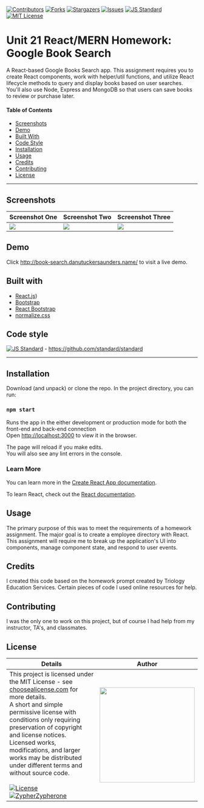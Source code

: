 [contributors-shield]: https://img.shields.io/github/contributors/Zypherone/21-google-book-search.svg?style=flat-square
[contributors-url]: https://github.com/Zypherone/21-google-book-search/graphs/contributors
[forks-shield]: https://img.shields.io/github/forks/Zypherone/21-google-book-search.svg?style=flat-square
[forks-url]: https://github.com/Zypherone/21-google-book-search/network/members
[stars-shield]: https://img.shields.io/github/stars/Zypherone/21-google-book-search.svg?style=flat-square
[stars-url]: https://github.com/Zypherone/21-google-book-search/stargazers
[issues-shield]: https://img.shields.io/github/issues/Zypherone/21-google-book-search.svg?style=flat-square
[issues-url]: https://github.com/Zypherone/21-google-book-search/issues
[build-style-shield]: https://img.shields.io/badge/code%20style-standard-brightgreen.svg?style=flat
[build-style-url]: https://github.com/feross/standard
[license-shield]: https://img.shields.io/github/license/Zypherone/21-google-book-search.svg?style=flat-square
[license-url]: http://choosealicense.com/licenses/mit/

[![Contributors][contributors-shield]][contributors-url] [![Forks][forks-shield]][forks-url] [![Stargazers][stars-shield]][stars-url] [![Issues][issues-shield]][issues-url] [![JS Standard][build-style-shield]][build-style-url] [![MIT License][license-shield]][license-url]

# Unit 21 React/MERN Homework: Google Book Search
A React-based Google Books Search app. This assignment requires you to create React components, work with helper/util functions, and utilize React lifecycle methods to query and display books based on user searches. You'll also use Node, Express and MongoDB so that users can save books to review or purchase later.

#### Table of Contents
- [Screenshots](#Screenshots)
- [Demo](#Demo)
- [Built With](#Built_With)
- [Code Style](#Code_Style)
- [Installation](#Installation)
- [Usage](#Usage)
- [Credits](#Credits)
- [Contributing](#Contributing)
- [License](#License)

---

## Screenshots
|Screenshot One|Screenshot Two|Screenshot Three|
|----|----|----|
|<img src="screenshots/screenshot1.jpg">|<img src="screenshots/screenshot2.jpg">|<img src="screenshots/screenshot3.jpg">|

## Demo

Click http://book-search.danutuckersaunders.name/ to visit a live demo.

## Built with
- [React.js](https://reactjs.org/))
- [Bootstrap](https://getbootstrap.com/)
- [React Bootstrap](https://react-bootstrap.github.io/)
- [normalize.css](http://necolas.github.io/normalize.css/)

## Code style
[![JS Standard][build-style-shield]][build-style-url] - https://github.com/standard/standard

---

## Installation

Download (and unpack) or clone the repo. In the project directory, you can run:

### `npm start`

Runs the app in the either development or production mode for both the front-end and back-end connection<br />
Open [http://localhost:3000](http://localhost:3000) to view it in the browser.

The page will reload if you make edits.<br />
You will also see any lint errors in the console.

### Learn More

You can learn more in the [Create React App documentation](https://facebook.github.io/create-react-app/docs/getting-started).

To learn React, check out the [React documentation](https://reactjs.org/).

## Usage 
The primary purpose of this was to meet the requirements of a homework assignment. The major goal is to create a employee directory with React. This assignment will require me to break up the application's UI into components, manage component state, and respond to user events.

## Credits 
I created this code based on the homework prompt created by Triology Education Services. Certain pieces of code I used online resources for help. 

## Contributing 
I was the only one to work on this project, but of course I had help from my instructor, TA's, and classmates.

## License
| Details | Author |
|---|---|
|This project is licensed under the MIT License - see [choosealicense.com](http://choosealicense.com/licenses/mit/) for more details.<br />A short and simple permissive license with conditions only requiring preservation of copyright and license notices. Licensed works, modifications, and larger works may be distributed under different terms and without source code.<br /><br />[![License](https://img.shields.io/badge/License-MIT-blue.svg)](http://choosealicense.com/licenses/mit/) [![ZypherZypherone](https://img.shields.io/badge/2020_%C2%A9-zypherone-blue)](zypherone@github.com)| <img src="https://avatars1.githubusercontent.com/u/360494?v=" width="250"> |
